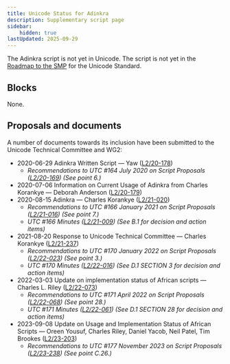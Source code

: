 ```yaml
---
title: Unicode Status for Adinkra
description: Supplementary script page
sidebar:
    hidden: true
lastUpdated: 2025-09-29
---
```


The Adinkra script is not yet in Unicode. The script is not yet in the [Roadmap to the SMP](http://www.unicode.org/roadmaps/smp/) for the Unicode Standard.

## Blocks

None.

## Proposals and documents

A number of documents towards its inclusion have been submitted to the Unicode Technical Committee and WG2:
- 2020-06-29 Adinkra Written Script — Yaw ([L2/20-178](http://www.unicode.org/cgi-bin/GetMatchingDocs.pl?L2/20-178))
  - _Recommendations to UTC #164 July 2020 on Script Proposals ([L2/20-169](https://www.unicode.org/L2/L2020/20169-script-adhoc-rept.pdf)) (See point 6.)_
- 2020-07-06 Information on Current Usage of Adinkra from Charles Korankye — Deborah Anderson ([L2/20-179](http://www.unicode.org/cgi-bin/GetMatchingDocs.pl?L2/20-179))
- 2020-08-15 Adinkra — Charles Korankye ([L2/21-020](http://www.unicode.org/cgi-bin/GetMatchingDocs.pl?L2/21-020))
  - _Recommendations to UTC #166 January 2021 on Script Proposals ([L2/21-016](https://www.unicode.org/L2/L2021/21016r-script-adhoc-rept.pdf)) (See point 7.)_
  - _UTC #166 Minutes ([L2/21-009](https://www.unicode.org/L2/L2021/21009.htm)) (See B.1 for decision and action items)_
- 2021-08-20 Response to Unicode Technical Committee — Charles Korankye ([L2/21-237](http://www.unicode.org/cgi-bin/GetMatchingDocs.pl?L2/21-237))
  - _Recommendations to UTC #170 January 2022 on Script Proposals ([L2/22-023](http://www.unicode.org/L2/L2022/22023-script-adhoc-rept.pdf)) (See point 3.)_
  - _UTC #170 Minutes ([L2/22-016](https://www.unicode.org/L2/L2022/22016.htm)) (See D.1 SECTION 3 for decision and action items)_
- 2022-03-03 Update on implementation status of African scripts — Charles L. Riley     ([L2/22-073](http://www.unicode.org/cgi-bin/GetMatchingDocs.pl?L2/22-073))
  - _Recommendations to UTC #171 April 2022 on Script Proposals ([L2/22-068](http://www.unicode.org/cgi-bin/GetMatchingDocs.pl?L2/22-068)) (See point 28.)_
  - _UTC #171 Minutes ([L2/22-061](https://www.unicode.org/L2/L2022/22061.htm)) (See D.1 SECTION 28 for decision and action items)_
- 2023-09-08 Update on Usage and Implementation Status of African Scripts — Oreen Yousuf, Charles Riley, Daniel Yacob, Neil Patel, Tim Brookes ([L2/23-203](http://www.unicode.org/cgi-bin/GetMatchingDocs.pl?L2/23-203))
  - _Recommendations to UTC #177 November 2023 on Script Proposals ([L2/23-238](http://www.unicode.org/cgi-bin/GetMatchingDocs.pl?L2/23-238)) (See point C.26.)_
